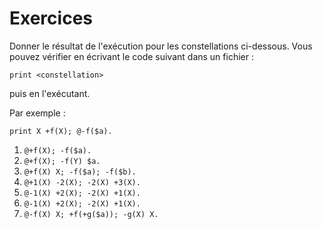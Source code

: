# Exercices

Donner le résultat de l'exécution pour les constellations ci-dessous.
Vous pouvez vérifier en écrivant le code suivant dans un fichier :

```
print <constellation>
```

puis en l'exécutant.

Par exemple :

```
print X +f(X); @-f($a).
```

1. `@+f(X); -f($a).`
2. `@+f(X); -f(Y) $a.`
3. `@+f(X) X; -f($a); -f($b).`
4. `@+1(X) -2(X); -2(X) +3(X).`
5. `@-1(X) +2(X); -2(X) +1(X).`
6. `@-1(X) +2(X); -2(X) +1(X).`
7. `@-f(X) X; +f(+g($a)); -g(X) X.`
